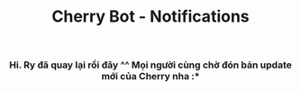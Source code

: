<center>
<h1>Cherry Bot - Notifications</h1></br>
<h3>Hi. Ry đã quay lại rồi đây ^^ Mọi người cùng chờ đón bản update mới của Cherry nha :*
</center>
